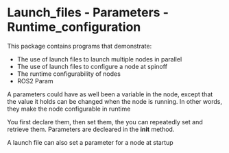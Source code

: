 # Launch_files - Parameters - Runtime_configuration
This package contains programs that demonstrate:
- The use of launch files to launch multiple nodes in parallel
- The use of launch files to configure a node at spinoff
- The runtime configurability of nodes
- ROS2 Param

A parameters could have as well been a variable in the node, except that
the value it holds can be changed when the node is running. In other words,
they make the node configurable in runtime<br>

You first declare them, then set them, the you can repeatedly set and retrieve
them. Parameters are decleared in the __init__ method.

A launch file can also set a parameter for a node at startup
